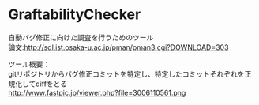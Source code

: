 # GraftabilityChecker
自動バグ修正に向けた調査を行うためのツール<br>
論文:http://sdl.ist.osaka-u.ac.jp/pman/pman3.cgi?DOWNLOAD=303<br>

ツール概要：<br>
gitリポジトリからバグ修正コミットを特定し、特定したコミットそれぞれを正規化してdiffをとる<br>
http://www.fastpic.jp/viewer.php?file=3006110561.png

